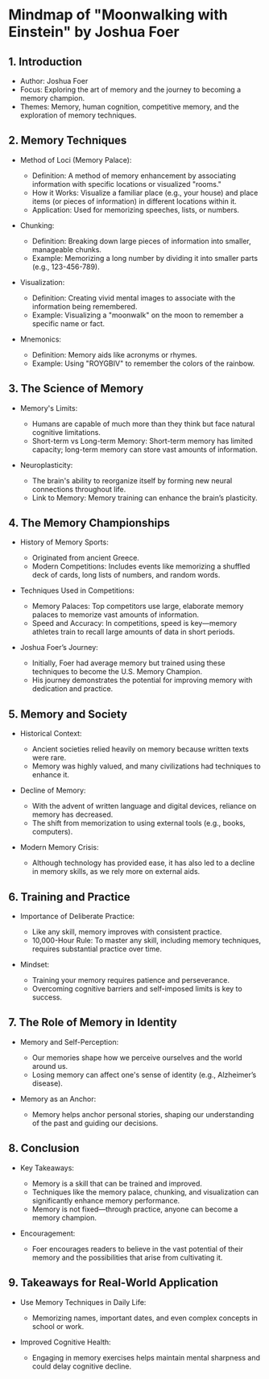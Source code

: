 # Mindmap of "Moonwalking with Einstein" by Joshua Foer

## 1. Introduction
- Author: Joshua Foer
- Focus: Exploring the art of memory and the journey to becoming a memory champion.
- Themes: Memory, human cognition, competitive memory, and the exploration of memory techniques.

## 2. Memory Techniques
- Method of Loci (Memory Palace):
  - Definition: A method of memory enhancement by associating information with specific locations or visualized "rooms."
  - How it Works: Visualize a familiar place (e.g., your house) and place items (or pieces of information) in different locations within it.
  - Application: Used for memorizing speeches, lists, or numbers.
  
- Chunking:
  - Definition: Breaking down large pieces of information into smaller, manageable chunks.
  - Example: Memorizing a long number by dividing it into smaller parts (e.g., 123-456-789).

- Visualization:
  - Definition: Creating vivid mental images to associate with the information being remembered.
  - Example: Visualizing a "moonwalk" on the moon to remember a specific name or fact.
  
- Mnemonics:
  - Definition: Memory aids like acronyms or rhymes.
  - Example: Using "ROYGBIV" to remember the colors of the rainbow.

## 3. The Science of Memory
- Memory's Limits: 
  - Humans are capable of much more than they think but face natural cognitive limitations.
  - Short-term vs Long-term Memory: Short-term memory has limited capacity; long-term memory can store vast amounts of information.

- Neuroplasticity:
  - The brain's ability to reorganize itself by forming new neural connections throughout life.
  - Link to Memory: Memory training can enhance the brain’s plasticity.

## 4. The Memory Championships
- History of Memory Sports:
  - Originated from ancient Greece.
  - Modern Competitions: Includes events like memorizing a shuffled deck of cards, long lists of numbers, and random words.

- Techniques Used in Competitions:
  - Memory Palaces: Top competitors use large, elaborate memory palaces to memorize vast amounts of information.
  - Speed and Accuracy: In competitions, speed is key—memory athletes train to recall large amounts of data in short periods.

- Joshua Foer’s Journey:
  - Initially, Foer had average memory but trained using these techniques to become the U.S. Memory Champion.
  - His journey demonstrates the potential for improving memory with dedication and practice.

## 5. Memory and Society
- Historical Context:
  - Ancient societies relied heavily on memory because written texts were rare.
  - Memory was highly valued, and many civilizations had techniques to enhance it.

- Decline of Memory:
  - With the advent of written language and digital devices, reliance on memory has decreased.
  - The shift from memorization to using external tools (e.g., books, computers).

- Modern Memory Crisis:
  - Although technology has provided ease, it has also led to a decline in memory skills, as we rely more on external aids.

## 6. Training and Practice
- Importance of Deliberate Practice:
  - Like any skill, memory improves with consistent practice.
  - 10,000-Hour Rule: To master any skill, including memory techniques, requires substantial practice over time.

- Mindset:
  - Training your memory requires patience and perseverance.
  - Overcoming cognitive barriers and self-imposed limits is key to success.

## 7. The Role of Memory in Identity
- Memory and Self-Perception:
  - Our memories shape how we perceive ourselves and the world around us.
  - Losing memory can affect one's sense of identity (e.g., Alzheimer’s disease).

- Memory as an Anchor:
  - Memory helps anchor personal stories, shaping our understanding of the past and guiding our decisions.

## 8. Conclusion
- Key Takeaways:
  - Memory is a skill that can be trained and improved.
  - Techniques like the memory palace, chunking, and visualization can significantly enhance memory performance.
  - Memory is not fixed—through practice, anyone can become a memory champion.

- Encouragement:
  - Foer encourages readers to believe in the vast potential of their memory and the possibilities that arise from cultivating it.

## 9. Takeaways for Real-World Application
- Use Memory Techniques in Daily Life:
  - Memorizing names, important dates, and even complex concepts in school or work.
  
- Improved Cognitive Health:
  - Engaging in memory exercises helps maintain mental sharpness and could delay cognitive decline.
